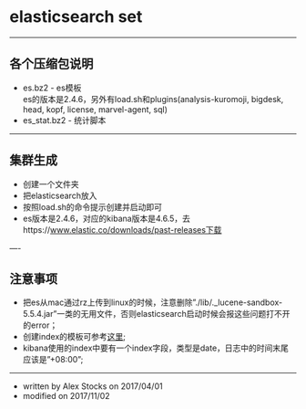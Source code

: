 # elasticsearch set #


---
## 各个压缩包说明
* es.bz2 - es模板  
  es的版本是2.4.6，另外有load.sh和plugins(analysis-kuromoji, bigdesk, head, kopf, license, marvel-agent, sql)
* es_stat.bz2 - 统计脚本

---
## 集群生成
* 创建一个文件夹
* 把elasticsearch放入
* 按照load.sh的命令提示创建并启动即可
* es版本是2.4.6，对应的kibana版本是4.6.5，去https://www.elastic.co/downloads/past-releases下载

—-
## 注意事项
* 把es从mac通过rz上传到linux的时候，注意删除”./lib/._lucene-sandbox-5.5.4.jar”一类的无用文件，否则elasticsearch启动时候会报这些问题打不开的error；
* 创建index的模板可参考[这里](https://github.com/alexstocks/python-practice/blob/master/mysql_redis_es_flume/es/es_test.sh);
* kibana使用的index中要有一个index字段，类型是date，日志中的时间末尾应该是”+08:00”;

---
* written by Alex Stocks on 2017/04/01
* modified on 2017/11/02

